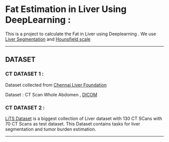 # Fat Estimation in Liver Using DeepLearning : 

This is a project to calculate the Fat in Liver using Deeplearning . We use [Liver Segmentation]() and [Hounsfield scale](https://en.wikipedia.org/wiki/Hounsfield_scale)

--------------------------

## DATASET


### CT DATASET 1 : 
Dataset collected from [Chennai Liver Foundation](https://chennailiverfoundation.org/index)

Dataset : CT Scan Whole Abdomen , [DICOM](https://www.dicomstandard.org)

### CT DATASET 2 : 

[LiTS Dataset](https://competitions.codalab.org/competitions/17094) is a biggest collection of Liver dataset with 130 CT SCans with 70 CT Scans as test dataset. This Dataset contains tasks for liver segmentation and tumor burden estimation. 

------------------------------
